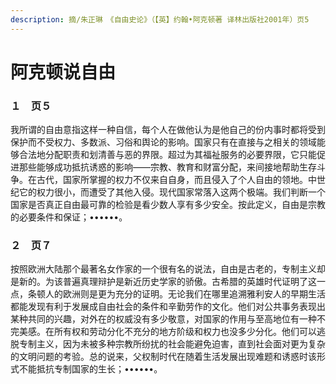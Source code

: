 ```yaml
---
description: 摘/朱正琳　《自由史论》（【英】约翰•阿克顿著 译林出版社2001年）页5
---
```


# 阿克顿说自由

### １　页５

我所谓的自由意指这样一种自信，每个人在做他认为是他自己的份内事时都将受到保护而不受权力、多数派、习俗和舆论的影响。国家只有在直接与之相关的领域能够合法地分配职责和划清善与恶的界限。超过为其福祉服务的必要界限，它只能促进那些能够成功抵抗诱惑的影响——宗教、教育和财富分配，来间接地帮助生存斗争。在古代，国家所掌握的权力不仅来自自身，而且侵入了个人自由的领地。中世纪它的权力很小，而遭受了其他入侵。现代国家常落入这两个极端。我们判断一个国家是否真正自由最可靠的检验是看少数人享有多少安全。按此定义，自由是宗教的必要条件和保证；••••••。

### ２　页７

按照欧洲大陆那个最著名女作家的一个很有名的说法，自由是古老的，专制主义却是新的。为该普遍真理辩护是新近历史学家的骄傲。古希腊的英雄时代证明了这一点，条顿人的欧洲则是更为充分的证明。无论我们在哪里追溯雅利安人的早期生活都能发现有利于发展成自由社会的条件和辛勤劳作的文化。他们对公共事务表现出某种共同的兴趣，对外在的权威没有多少敬意，对国家的作用与至高地位有一种不完美感。在所有权和劳动分化不充分的地方阶级和权力也没多少分化。他们可以逃脱专制主义，因为未被多种宗教所纷扰的社会能避免迫害，直到社会面对更为复杂的文明问题的考验。总的说来，父权制时代在随着生活发展出现难题和诱惑时该形式不能抵抗专制国家的生长；••••••。

